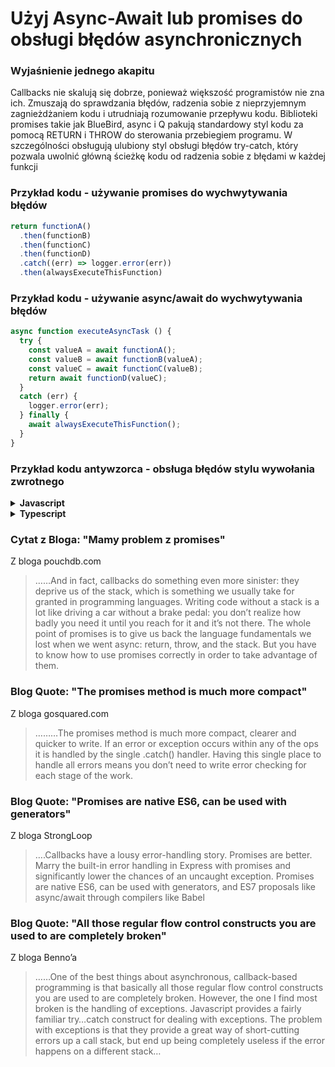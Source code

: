 # Użyj Async-Await lub promises do obsługi błędów asynchronicznych

### Wyjaśnienie jednego akapitu

Callbacks nie skalują się dobrze, ponieważ większość programistów nie zna ich. Zmuszają do sprawdzania błędów, radzenia sobie z nieprzyjemnym zagnieżdżaniem kodu i utrudniają rozumowanie przepływu kodu. Biblioteki promises takie jak BlueBird, async i Q pakują standardowy styl kodu za pomocą RETURN i THROW do sterowania przebiegiem programu. W szczególności obsługują ulubiony styl obsługi błędów try-catch, który pozwala uwolnić główną ścieżkę kodu od radzenia sobie z błędami w każdej funkcji

### Przykład kodu - używanie promises do wychwytywania błędów

```javascript
return functionA()
  .then(functionB)
  .then(functionC)
  .then(functionD)
  .catch((err) => logger.error(err))
  .then(alwaysExecuteThisFunction)
```


### Przykład kodu - używanie async/await do wychwytywania błędów

```javascript
async function executeAsyncTask () {
  try {
    const valueA = await functionA();
    const valueB = await functionB(valueA);
    const valueC = await functionC(valueB);
    return await functionD(valueC);
  }
  catch (err) {
    logger.error(err);
  } finally {
    await alwaysExecuteThisFunction();
  }
}
```

### Przykład kodu antywzorca - obsługa błędów stylu wywołania zwrotnego

<details>
<summary><strong>Javascript</strong></summary>

```javascript
getData(someParameter, function(err, result) {
    if(err !== null) {
        // do something like calling the given callback function and pass the error
        getMoreData(a, function(err, result) {
            if(err !== null) {
                // do something like calling the given callback function and pass the error
                getMoreData(b, function(c) {
                    getMoreData(d, function(e) {
                        if(err !== null ) {
                            // you get the idea?
                        }
                    })
                });
            }
        });
    }
});
```
</details>

<details>
<summary><strong>Typescript</strong></summary>

```typescript
getData(someParameter, function(err: Error | null, resultA: ResultA) {
  if(err !== null) {
    // do something like calling the given callback function and pass the error
    getMoreData(resultA, function(err: Error | null, resultB: ResultB) {
      if(err !== null) {
        // do something like calling the given callback function and pass the error
        getMoreData(resultB, function(resultC: ResultC) {
          getMoreData(resultC, function(err: Error | null, d: ResultD) {
            if(err !== null) {
              // you get the idea?
            }
          })
        });
      }
    });
  }
});
```
</details>

### Cytat z Bloga: "Mamy problem z promises"

 Z bloga pouchdb.com

 > ……And in fact, callbacks do something even more sinister: they deprive us of the stack, which is something we usually take for granted in programming languages. Writing code without a stack is a lot like driving a car without a brake pedal: you don’t realize how badly you need it until you reach for it and it’s not there. The whole point of promises is to give us back the language fundamentals we lost when we went async: return, throw, and the stack. But you have to know how to use promises correctly in order to take advantage of them.

### Blog Quote: "The promises method is much more compact"

 Z bloga gosquared.com

 > ………The promises method is much more compact, clearer and quicker to write. If an error or exception occurs within any of the ops it is handled by the single .catch() handler. Having this single place to handle all errors means you don’t need to write error checking for each stage of the work.

### Blog Quote: "Promises are native ES6, can be used with generators"

 Z bloga StrongLoop

 > ….Callbacks have a lousy error-handling story. Promises are better. Marry the built-in error handling in Express with promises and significantly lower the chances of an uncaught exception. Promises are native ES6, can be used with generators, and ES7 proposals like async/await through compilers like Babel

### Blog Quote: "All those regular flow control constructs you are used to are completely broken"

Z bloga Benno’a

 > ……One of the best things about asynchronous, callback-based programming is that basically all those regular flow control constructs you are used to are completely broken. However, the one I find most broken is the handling of exceptions. Javascript provides a fairly familiar try…catch construct for dealing with exceptions. The problem with exceptions is that they provide a great way of short-cutting errors up a call stack, but end up being completely useless if the error happens on a different stack…
